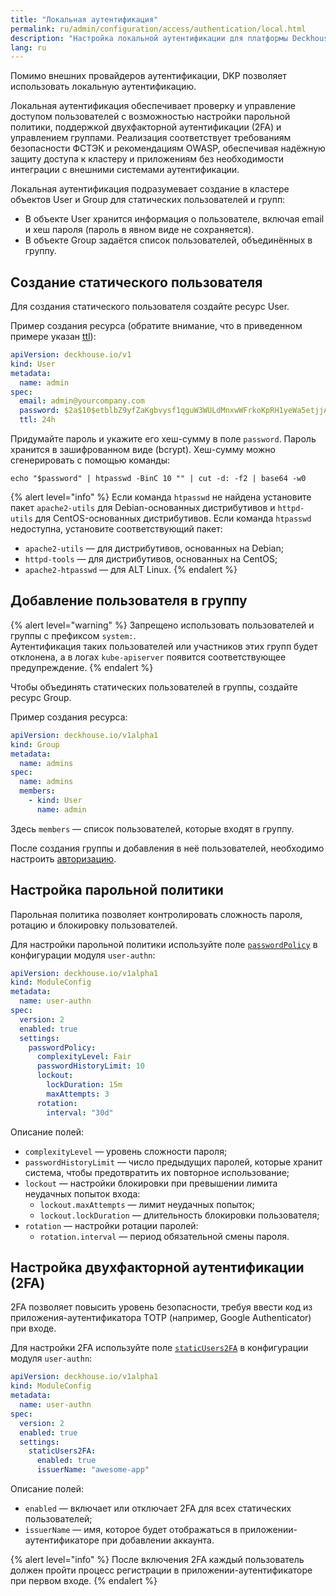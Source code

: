 ```yaml
---
title: "Локальная аутентификация"
permalink: ru/admin/configuration/access/authentication/local.html
description: "Настройка локальной аутентификации для платформы Deckhouse Kubernetes Platform с парольными политиками, поддержкой 2FA и управлением группами. Реализация безопасности, соответствующая требованиям OWASP."
lang: ru
---
```


Помимо внешних провайдеров аутентификации, DKP позволяет использовать локальную аутентификацию.

Локальная аутентификация обеспечивает проверку и управление доступом пользователей с возможностью настройки парольной политики, поддержкой двухфакторной аутентификации (2FA) и управлением группами.
Реализация соответствует требованиям безопасности ФСТЭК и рекомендациям OWASP, обеспечивая надёжную защиту доступа к кластеру и приложениям без необходимости интеграции с внешними системами аутентификации.

Локальная аутентификация подразумевает создание в кластере объектов User и Group для статических пользователей и групп:

- В объекте User хранится информация о пользователе, включая email и хеш пароля (пароль в явном виде не сохраняется).
- В объекте Group задаётся список пользователей, объединённых в группу.

## Создание статического пользователя

Для создания статического пользователя создайте ресурс User.

Пример создания ресурса (обратите внимание, что в приведенном примере указан [ttl](/modules/user-authn/cr.html#user-v1-spec-ttl)):

```yaml
apiVersion: deckhouse.io/v1
kind: User
metadata:
  name: admin
spec:
  email: admin@yourcompany.com
  password: $2a$10$etblbZ9yfZaKgbvysf1qguW3WULdMnxwWFrkoKpRH1yeWa5etjjAa
  ttl: 24h
```

Придумайте пароль и укажите его хеш-сумму в поле `password`. Пароль хранится в зашифрованном виде (bcrypt).
Хеш-сумму можно сгенерировать с помощью команды:

```shell
echo "$password" | htpasswd -BinC 10 "" | cut -d: -f2 | base64 -w0
```

{% alert level="info" %}
Если команда `htpasswd` не найдена установите пакет `apache2-utils` для Debian-основанных дистрибутивов и `httpd-utils` для CentOS-основанных дистрибутивов.
Если команда `htpasswd` недоступна, установите соответствующий пакет:

* `apache2-utils` — для дистрибутивов, основанных на Debian;
* `httpd-tools` — для дистрибутивов, основанных на CentOS;
* `apache2-htpasswd` — для ALT Linux.
{% endalert %}

## Добавление пользователя в группу

{% alert level="warning" %}
Запрещено использовать пользователей и группы с префиксом `system:`.  
Аутентификация таких пользователей или участников этих групп будет отклонена, а в логах `kube-apiserver` появится соответствующее предупреждение.
{% endalert %}

Чтобы объединять статических пользователей в группы, создайте ресурс Group.

Пример создания ресурса:

```yaml
apiVersion: deckhouse.io/v1alpha1
kind: Group
metadata:
  name: admins
spec:
  name: admins
  members:
    - kind: User
      name: admin
```

Здесь `members` — список пользователей, которые входят в группу.

После создания группы и добавления в неё пользователей, необходимо настроить [авторизацию](../../access/authorization/).

## Настройка парольной политики

Парольная политика позволяет контролировать сложность пароля, ротацию и блокировку пользователей.

Для настройки парольной политики используйте поле [`passwordPolicy`](/modules/user-authn/configuration.html#parameters-passwordpolicy) в конфигурации модуля `user-authn`:

```yaml
apiVersion: deckhouse.io/v1alpha1
kind: ModuleConfig
metadata:
  name: user-authn
spec:
  version: 2
  enabled: true
  settings:
    passwordPolicy:
      complexityLevel: Fair
      passwordHistoryLimit: 10
      lockout:
        lockDuration: 15m
        maxAttempts: 3
      rotation:
        interval: "30d"
```

Описание полей:

- `complexityLevel` — уровень сложности пароля;
- `passwordHistoryLimit` — число предыдущих паролей, которые хранит система, чтобы предотвратить их повторное использование;
- `lockout` — настройки блокировки при превышении лимита неудачных попыток входа:
  - `lockout.maxAttempts` — лимит неудачных попыток;
  - `lockout.lockDuration` — длительность блокировки пользователя;
- `rotation` — настройки ротации паролей:
  - `rotation.interval` — период обязательной смены пароля.

## Настройка двухфакторной аутентификации (2FA)

2FA позволяет повысить уровень безопасности, требуя ввести код из приложения-аутентификатора TOTP (например, Google Authenticator) при входе.

Для настройки 2FA используйте поле [`staticUsers2FA`](/modules/user-authn/configuration.html#parameters-staticusers2fa) в конфигурации модуля `user-authn`:

```yaml
apiVersion: deckhouse.io/v1alpha1
kind: ModuleConfig
metadata:
  name: user-authn
spec:
  version: 2
  enabled: true
  settings:
    staticUsers2FA:
      enabled: true
      issuerName: "awesome-app"
```

Описание полей:

- `enabled` — включает или отключает 2FA для всех статических пользователей;
- `issuerName` — имя, которое будет отображаться в приложении-аутентификаторе при добавлении аккаунта.

{% alert level="info" %}
После включения 2FA каждый пользователь должен пройти процесс регистрации в приложении-аутентификаторе при первом входе.
{% endalert %}

